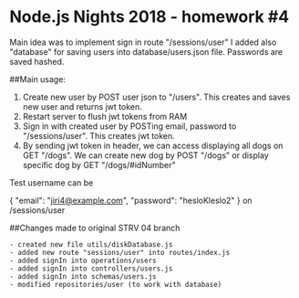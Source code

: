# Node.js Nights 2018 - homework #4

Main idea was to implement sign in route "/sessions/user"
I added also "database" for saving users into database/users.json file. Passwords are saved hashed.

##Main usage:
1. Create new user by POST user json to "/users". This creates and saves new user and returns jwt token.
2. Restart server to flush jwt tokens from RAM
3. Sign in with created user by POSTing email, password to "/sessions/user". This creates jwt token.
4. By sending jwt token in header, we can access displaying all dogs on GET "/dogs". We can create new dog
by POST "/dogs" or display specific dog by GET "/dogs/#idNumber"

Test username can be

{
    "email": "jiri4@example.com",
    "password": "hesloKleslo2"
}
on /sessions/user


##Changes made to original STRV 04 branch

    - created new file utils/diskDatabase.js
	- added new route "sessions/user" into routes/index.js
	- added signIn into operations/users
	- added signIn into controllers/users.js
	- added signIn into schemas/users.js
	- modified repositories/user (to work with database)